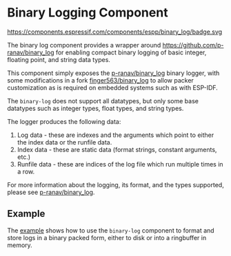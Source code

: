 # Binary Logging Component

https://components.espressif.com/components/espp/binary_log/badge.svg

The binary log component provides a wrapper around
https://github.com/p-ranav/binary_log for enabling compact binary logging of
basic integer, floating point, and string data types.

This component simply exposes the
[p-ranav/binary_log](https://github.com/p-ranav/binary_log) binary logger, with
some modifications in a fork
[finger563/binary_log](https://github.com/finger563/binary_log) to allow packer
customization as is required on embedded systems such as with ESP-IDF.

The `binary-log` does not support all datatypes, but only some base datatypes
such as integer types, float types, and string types.

The logger produces the following data:
1. Log data - these are indexes and the arguments which point to either the
   index data or the runfile data.
2. Index data - these are static data (format strings, constant arguments, etc.)
3. Runfile data - these are indices of the log file which run multiple times in
   a row.
   
For more information about the logging, its format, and the types supported,
please see [p-ranav/binary_log](https://github.com/p-ranav/binary_log).

## Example

The [example](./example) shows how to use the `binary-log` component to format
and store logs in a binary packed form, either to disk or into a ringbuffer in
memory.

